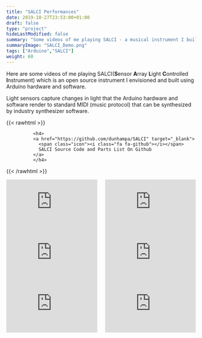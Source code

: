 ```yaml
---
title: "SALCI Performances"
date: 2019-10-27T23:53:00+01:00
draft: false
type: "project"
hideLastModified: false
summary: "Some videos of me playing SALCI - a musical instrument I built using open source hardware and sorftware"
summaryImage: "SALCI_Demo.png"
tags: ["Arduino","SALCI"]
weight: 60
---
```


Here are some videos of me playing SALCI(**S**ensor **A**rray **L**ight **C**ontrolled **I**nstrument) which is an open source  instrument I envisioned and built using Arduino hardware and software.

Light sensors capture changes in light that the Arduino hardware and software render to standard MIDI (music protocol) that can be synthesized by industry synthesizer software.

{{< rawhtml >}}
            
              <h4>
              <a href="https://github.com/dunhampa/SALCI" target="_blank">
                <span class="icon"><i class="fa fa-github"></i></span>
                SALCI Source Code and Parts List On Github
              </a>
              </h4>
         

{{< /rawhtml >}}

<div class="columns">
<div class="column is-6">
	<div style="position:relative;padding-top:56.25%;">
	  <iframe src="https://www.youtube.com/embed/yWSs64QKAcg" frameborder="0" allowfullscreen
	    style="position:absolute;top:0;left:0;width:100%;height:100%;"></iframe>
	</div>
	</div>
<div class="column is-6">
	<div style="position:relative;padding-top:56.25%;">
	  <iframe src="https://www.youtube.com/embed/x3eckIDz-VE" frameborder="0" allowfullscreen
	    style="position:absolute;top:0;left:0;width:100%;height:100%;"></iframe>
	</div>
	</div>

</div>



<div class="columns">
<div class="column is-6">
	<div style="position:relative;padding-top:56.25%;">
	  <iframe src="https://www.youtube.com/embed/LwjbtF24L3s" frameborder="0" allowfullscreen
	    style="position:absolute;top:0;left:0;width:100%;height:100%;"></iframe>
	</div>
	</div>
<div class="column is-6">
	<div style="position:relative;padding-top:56.25%;">
	  <iframe src="https://www.youtube.com/embed/zSLRRfacPqs" frameborder="0" allowfullscreen
	    style="position:absolute;top:0;left:0;width:100%;height:100%;"></iframe>
	</div>
	</div>

</div>


<div class="columns">
<div class="column is-6">
	<div style="position:relative;padding-top:56.25%;">
	  <iframe src="https://www.youtube.com/embed/VT8WdKrUeNs" frameborder="0" allowfullscreen
	    style="position:absolute;top:0;left:0;width:100%;height:100%;"></iframe>
	</div>
	</div>
<div class="column is-6">
	<div style="position:relative;padding-top:56.25%;">
	  <iframe src="https://www.youtube.com/embed/aOFJRhARtGI" frameborder="0" allowfullscreen
	    style="position:absolute;top:0;left:0;width:100%;height:100%;"></iframe>
	</div>
	</div>

</div>







